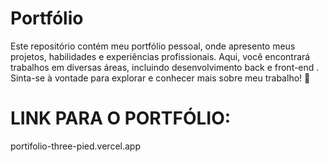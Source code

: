 # Portfólio
Este repositório contém meu portfólio pessoal, onde apresento meus projetos, habilidades e experiências profissionais. Aqui, você encontrará trabalhos em diversas áreas, incluindo desenvolvimento back e front-end . Sinta-se à vontade para explorar e conhecer mais sobre meu trabalho! 🤍


# LINK PARA O PORTFÓLIO:

portifolio-three-pied.vercel.app


